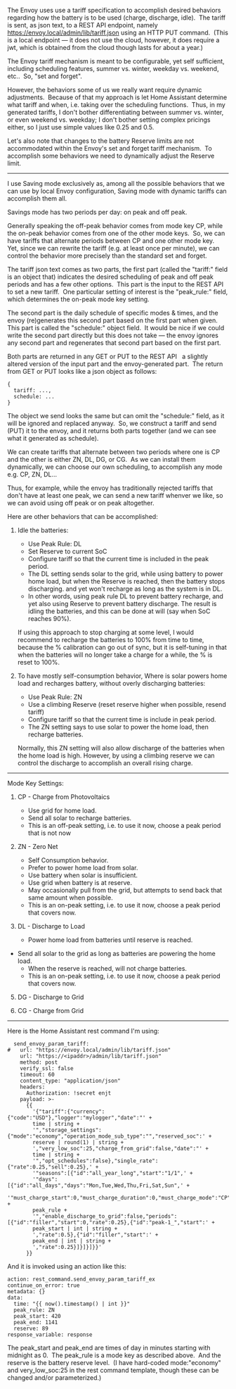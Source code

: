 The Envoy uses use a tariff specification to accomplish desired behaviors regarding how the battery is to be used (charge, discharge, idle).&nbsp; 
The tariff is sent, as json text, to a REST API endpoint, namely https://envoy.local/admin/lib/tariff.json using an HTTP PUT command.&nbsp;
(This is a local endpoint &#8212; it does not use the cloud, however, it does require a jwt, which is obtained from the cloud though lasts for about a year.)

The Envoy tariff mechanism is meant to be configurable, yet self sufficient, including scheduling features, summer vs. winter, weekday vs. weekend, etc..&nbsp; So, "set and forget".

However, the behaviors some of us we really want require dynamic adjustments.&nbsp; Because of that my approach is let Home Assistant determine what tariff and when, 
i.e. taking over the scheduling functions.&nbsp; Thus, in my generated tariffs, I don't bother differentiating between summer vs. winter, or even weekend vs. weekday; 
I don't bother setting complex pricings either, so I just use simple values like 0.25 and 0.5.

Let's also note that changes to the battery Reserve limits are not accommodated within the Envoy's set and forget tariff mechanism.&nbsp; 
To accomplish some behaviors we need to dynamically adjust the Reserve limit.

---

I use Saving mode exclusively as, among all the possible behaviors that we can use by local Envoy configuration, Saving mode with dynamic tariffs can accomplish them all.

Savings mode has two periods per day: on peak and off peak.

Generally speaking the off-peak behavior comes from mode key CP, while the on-peak behavior comes from one of the other mode keys.&nbsp; 
So, we can have tariffs that alternate periods between CP and one other mode key.&nbsp; 
Yet, since we can rewrite the tariff (e.g. at least once per minute), we can control the behavior more precisely than the standard set and forget.

The tariff json text comes as two parts, the first part (called the "tariff:" field is an object that) indicates the desired scheduling of peak and off peak periods and has a few other options.&nbsp;
This part is the input to the REST API to set a new tariff.&nbsp;
One particular setting of interest is the "peak_rule:" field, which determines the on-peak mode key setting.

The second part is the daily schedule of specific modes & times, and the envoy (re)generates this second part based on the first part when given.&nbsp;
This part is called the "schedule:" object field.&nbsp; 
It would be nice if we could write the second part directly but this does not take &#8212; the envoy ignores any second part and regenerates that second part based on the first part.

Both parts are returned in any GET or PUT to the REST API &nbsp; a slightly altered version of the input part and the envoy-generated part.&nbsp;
The return from GET or PUT looks like a json object as follows:
```
{
  tariff: ...,
  schedule: ...
}
```
The object we send looks the same but can omit the "schedule:" field, as it will be ignored and replaced anyway.&nbsp;
So, we construct a tariff and send (PUT) it to the envoy, and it returns both parts together (and we can see what it generated as schedule).

We can create tariffs that alternate between two periods where one is CP and the other is either ZN, DL, DG, or CG.&nbsp; 
As we can install them dynamically, we can choose our own scheduling, to accomplish any mode e.g. CP, ZN, DL...

Thus, for example, while the envoy has traditionally rejected tariffs that don't have at least one peak, we can send a new tariff whenver we like, so we can avoid using off peak or on peak altogether.

Here are other behaviors that can be accomplished:

1. Idle the batteries:
	* Use Peak Rule: DL
	* Set Reserve to current SoC
	* Configure tariff so that the current time is included in the peak period.
	* The DL setting sends solar to the grid, while using battery to power home load,
	  but when the Reserve is reached, then the battery stops discharging.
	  and yet won't recharge as long as the system is in DL.
	* In other words, using peak rule DL to prevent battery recharge, and yet also using Reserve to prevent battery discharge.
	  The result is idling the batteries, and this can be done at will (say when SoC reaches 90%).

	If using this approach to stop charging at some level, I would recommend to recharge the batteries to 100% from time to time,
  because the % calibration can go out of sync, but it is self-tuning in that	when the batteries will no longer take a charge for a while,
  the % is reset to 100%.

2. To have mostly self-consumption behavior,
  Where is solar powers home load and recharges battery, without overly discharging batteries:
	* Use Peak Rule: ZN
	* Use a climbing Reserve (reset reserve higher when possible, resend tariff)
	* Configure tariff so that the current time is include in peak period.
	* The ZN setting says to use solar to power the home load, then recharge batteries.

	Normally, this ZN setting will also allow discharge of the batteries when the home load is high.
	However, by using a climbing reserve we can control the discharge to accomplish an overall rising charge.

---

Mode Key Settings:

1. CP - Charge from Photovoltaics
   * Use grid for home load.
   * Send all solar to recharge batteries.
   * This is an off-peak setting, i.e. to use it now, choose a peak period that is not now

3. ZN - Zero Net
	* Self Consumption behavior.
	* Prefer to power home load from solar.
	* Use battery when solar is insufficient.
	* Use grid when battery is at reserve.
	* May occasionally pull from the grid, but attempts to send back that same amount when possible.
	* This is an on-peak setting, i.e. to use it now, choose a peak period that covers now.

4. DL - Discharge to Load
	* Power home load from batteries until reserve is reached.
  * Send all solar to the grid as long as batteries are powering the home load.
	* When the reserve is reached, will not charge batteries.
	* This is an on-peak setting, i.e. to use it now, choose a peak period that covers now.

5. DG - Discharge to Grid

6. CG - Charge from Grid

---

Here is the Home Assistant rest command I'm using:
```
  send_envoy_param_tariff: 
#   url: "https://envoy.local/admin/lib/tariff.json"
    url: "https://<ipaddr>/admin/lib/tariff.json"
    method: post                                     
    verify_ssl: false
    timeout: 60      
    content_type: "application/json"
    headers:
      Authorization: !secret enjt
    payload: >-            
      {{
        '{"tariff":{"currency":{"code":"USD"},"logger":"mylogger","date":"' +
        time | string +                              
        '","storage_settings":{"mode":"economy","operation_mode_sub_type":"","reserved_soc":' +
        reserve | round(1) | string +
        ',"very_low_soc":25,"charge_from_grid":false,"date":"' +
        time | string +
        '","opt_schedules":false},"single_rate":{"rate":0.25,"sell":0.25},' +
        '"seasons":[{"id":"all_year_long","start":"1/1",' +
        '"days":[{"id":"all_days","days":"Mon,Tue,Wed,Thu,Fri,Sat,Sun",' +
        '"must_charge_start":0,"must_charge_duration":0,"must_charge_mode":"CP","peak_rule":"' +
        peak_rule +
        '","enable_discharge_to_grid":false,"periods":[{"id":"filler","start":0,"rate":0.25},{"id":"peak-1_","start":' +
        peak_start | int | string +
        ',"rate":0.5},{"id":"filler","start":' +
        peak_end | int | string +
        ',"rate":0.25}]}]}]}}'
      }}
```
And it is invoked using an action like this:
```
action: rest_command.send_envoy_param_tariff_ex
continue_on_error: true
metadata: {}
data:
  time: "{{ now().timestamp() | int }}"
  peak_rule: ZN
  peak_start: 420
  peak_end: 1141
  reserve: 89
response_variable: response
```
The peak_start and peak_end are times of day in minutes starting with midnight as 0.&nbsp;
The peak_rule is a mode key as described above.&nbsp;
And the reserve is the battery reserve level.&nbsp;
(I have hard-coded mode:"economy" and very_low_soc:25 in the rest command template, though these can be changed and/or parameterized.)

